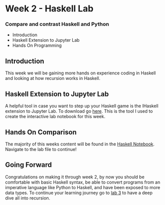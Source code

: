 # Week 2 - Haskell Lab
###  Compare and contrast Haskell and Python

* Introduction
* Haskell Extension to Jupyter Lab
* Hands On Programming

## Introduction

This week we will be gaining more hands on experience coding in Haskell and looking at how recursion works in Haskell.

## Haskell Extension to Jupyter Lab

A helpful tool in case you want to step up your Haskell game is the IHaskell extension to Jupyter Lab. To download go [here](https://github.com/gibiansky/IHaskell). This is the tool I used to create the interactive lab notebook for this week.

## Hands On Comparison

The majority of this weeks content will be found in the [Haskell Notebook](Examples.ipynb). Navigate to the lab file to continue!

## Going Forward
Congratulations on making it through week 2, by now you should be comfortable with basic Haskell syntax, be able to convert programs from an imperative language like Python to Haskell, and have been exposed to more data types. To continue your learning journey go to [lab 3](Blog3.md) to have a deep dive all into recursion.